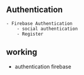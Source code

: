## Authentication

    - Firebase Authentication
        - social authentication
        - Register

## working

- authentication firebase
